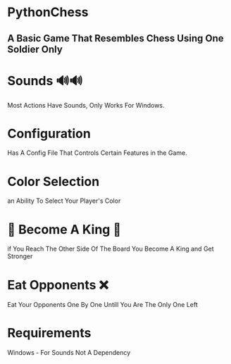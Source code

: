 # PythonChess


## A Basic Game That Resembles Chess Using One Soldier Only


# Sounds 🔊🔊
Most Actions Have Sounds, Only Works For Windows.


# Configuration
Has A Config File That Controls Certain Features in the Game.


# Color Selection
an Ability To Select Your Player's Color

# 👑 Become A King 👑
if You Reach The Other Side Of The Board You Become A King and Get Stronger


# Eat Opponents ❌
Eat Your Opponents One By One Untill You Are The Only One Left

# Requirements
Windows - For Sounds Not A Dependency